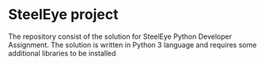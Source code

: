 # SteelEye project
The repository consist of the solution for SteelEye Python Developer Assignment. The solution is written in Python 3 language and requires some additional libraries to be installed
